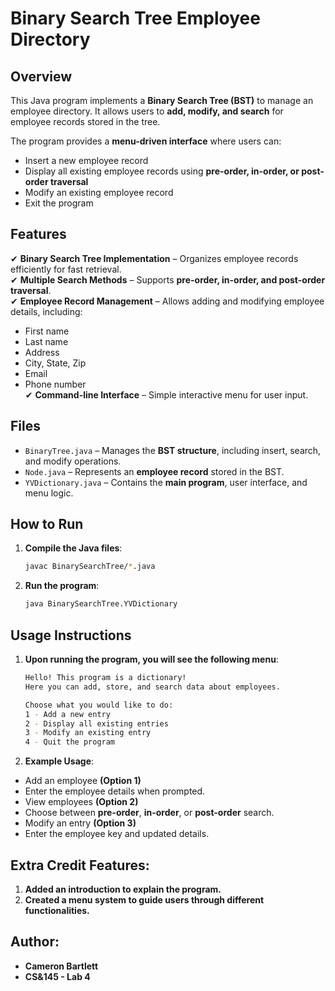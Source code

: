# Binary Search Tree Employee Directory

## Overview
This Java program implements a **Binary Search Tree (BST)** to manage an employee directory. It allows users to **add, modify, and search** for employee records stored in the tree. 

The program provides a **menu-driven interface** where users can:
- Insert a new employee record
- Display all existing employee records using **pre-order, in-order, or post-order traversal**
- Modify an existing employee record
- Exit the program

## Features
✔ **Binary Search Tree Implementation** – Organizes employee records efficiently for fast retrieval.  
✔ **Multiple Search Methods** – Supports **pre-order, in-order, and post-order traversal**.  
✔ **Employee Record Management** – Allows adding and modifying employee details, including:  
   - First name
   - Last name
   - Address
   - City, State, Zip
   - Email
   - Phone number  
✔ **Command-line Interface** – Simple interactive menu for user input.

## Files
- `BinaryTree.java` – Manages the **BST structure**, including insert, search, and modify operations.
- `Node.java` – Represents an **employee record** stored in the BST.
- `YVDictionary.java` – Contains the **main program**, user interface, and menu logic.

## How to Run
1. **Compile the Java files**:  
   ```sh
   javac BinarySearchTree/*.java

2. **Run the program**:
   ```sh
   java BinarySearchTree.YVDictionary

## Usage Instructions
1. **Upon running the program, you will see the following menu**:
   ```sh
   Hello! This program is a dictionary!
   Here you can add, store, and search data about employees.

   Choose what you would like to do:
   1 - Add a new entry
   2 - Display all existing entries
   3 - Modify an existing entry
   4 - Quit the program

2. **Example Usage**:
- Add an employee **(Option 1)**
- Enter the employee details when prompted.
- View employees **(Option 2)**
- Choose between **pre-order**, **in-order**, or **post-order** search.
- Modify an entry **(Option 3)**
- Enter the employee key and updated details.

## Extra Credit Features:
1. **Added an introduction to explain the program.**
2. **Created a menu system to guide users through different functionalities.**

## Author:
- **Cameron Bartlett**
- **CS&145 - Lab 4**